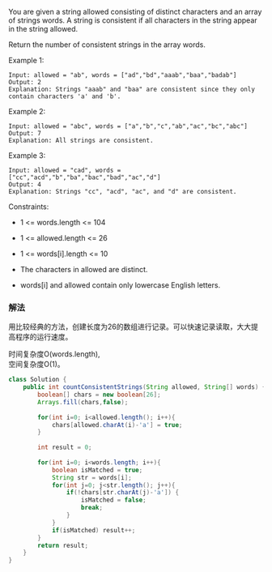 You are given a string allowed consisting of distinct characters and an array of strings words. A string is consistent if all characters in the string appear in the string allowed.

Return the number of consistent strings in the array words.

 

Example 1:
```
Input: allowed = "ab", words = ["ad","bd","aaab","baa","badab"]
Output: 2
Explanation: Strings "aaab" and "baa" are consistent since they only contain characters 'a' and 'b'.
```
Example 2:
```
Input: allowed = "abc", words = ["a","b","c","ab","ac","bc","abc"]
Output: 7
Explanation: All strings are consistent.
```
Example 3:
```
Input: allowed = "cad", words = ["cc","acd","b","ba","bac","bad","ac","d"]
Output: 4
Explanation: Strings "cc", "acd", "ac", and "d" are consistent.
``` 

Constraints:

* 1 <= words.length <= 104

* 1 <= allowed.length <= 26

* 1 <= words[i].length <= 10

* The characters in allowed are distinct.

* words[i] and allowed contain only lowercase English letters.

### 解法

用比较经典的方法，创建长度为26的数组进行记录。可以快速记录读取，大大提高程序的运行速度。

时间复杂度O(words.length),  
空间复杂度O(1)。

```java
class Solution {
    public int countConsistentStrings(String allowed, String[] words) {
        boolean[] chars = new boolean[26];
        Arrays.fill(chars,false);
        
        for(int i=0; i<allowed.length(); i++){
            chars[allowed.charAt(i)-'a'] = true;
        }
        
        int result = 0;
        
        for(int i=0; i<words.length; i++){
            boolean isMatched = true;
            String str = words[i];
            for(int j=0; j<str.length(); j++){
                if(!chars[str.charAt(j)-'a']) {
                    isMatched = false;
                    break;
                }
            }
            if(isMatched) result++;
        }
        return result;
    }
}
```